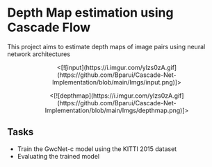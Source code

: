 # Depth Map estimation using Cascade Flow
This project aims to estimate depth maps of image pairs using neural network architectures

<p align="center">
<[![input](https://i.imgur.com/ylzs0zA.gif](https://github.com/Bparui/Cascade-Net-Implementation/blob/main/Imgs/input.png)]>
</p>

<p align="center">
<[![depthmap](https://i.imgur.com/ylzs0zA.gif](https://github.com/Bparui/Cascade-Net-Implementation/blob/main/Imgs/depthmap.png)]>
</p>

## Tasks
* Train the GwcNet-c model using the KITTI 2015 dataset
* Evaluating the trained model

